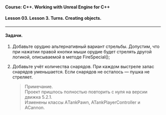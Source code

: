 #### Course: C++. Working with Unreal Engine for C++  
#### Lesson 03. Lesson 3. Turns. Creating objects.

***  
#### Задачи.  

1. Добавьте орудию альтернативный вариант стрельбы. Допустим, что при нажатии правой кнопки мыши орудие будет стрелять другой логикой, описываемой в методе FireSpecial();  

2. Добавьте учёт количества снарядов. При каждом выстреле запас снарядов уменьшается. Если снарядов не осталось — пушка не стреляет.  

   > Примечание.  
   > Проект пришлось полностью повторить с нуля на версии движка 5.2.1.  
   > Изменены классы АTankPawn, ATankPlayerController и ACannon.  

